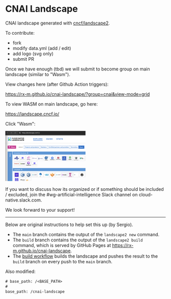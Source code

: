 # CNAI Landscape

CNAI landscape generated with [cncf/landscape2](https://github.com/cncf/landscape2).

To contribute:

* fork
* modify data.yml (add / edit)
* add logo (svg only)
* submit PR

Once we have enough (tbd) we will submit to become group on main landscape (similar to "Wasm").

View changes here (after Github Action triggers):

https://rx-m.github.io/cnai-landscape/?group=cnai&view-mode=grid

To view WASM on main landscape, go here:

https://landscape.cncf.io/

Click "Wasm":

<img src="./images/2024-04-13-12-30-34.png" width=50%>

If you want to discuss how its organized or if something should be included / excluded, join the #wg-artificial-intelligence Slack channel on cloud-native.slack.com.

We look forward to your support!

---

Below are original instructions to help set this up (by Sergio).

- The `main` branch contains the output of the `landscape2 new` command.
- The `build` branch contains the output of the `landscape2 build` command, which is served by GitHub Pages at <https://rx-m.github.io/cnai-landscape>.
- The [build workflow](https://github.com/rx-m/cnai-landscape/blob/main/.github/workflows/build.yml) builds the landscape and pushes the result to the `build` branch on every push to the `main` branch.

Also modified:

```
# base_path: /<BASE_PATH>
#
base_path: /cnai-landscape
```